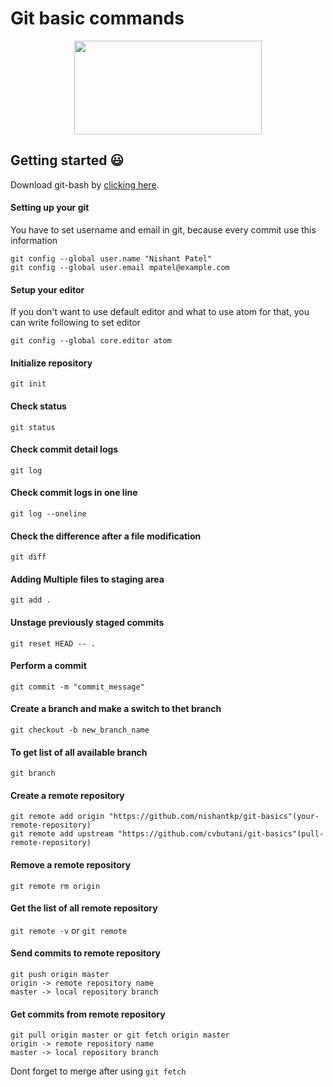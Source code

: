 # Git basic commands

<p align=center>
<img src="https://user-images.githubusercontent.com/32653955/38624814-04e60904-3d77-11e8-8046-22746b284d39.png" width="300" height="150">
</p>

## Getting started :smiley:
Download git-bash by [clicking here](https://git-scm.com/downloads).

#### Setting up your git
You have to set username and email in git, because every commit use this information
```
git config --global user.name "Nishant Patel"
git config --global user.email mpatel@example.com
```

#### Setup your editor
If you don't want to use default editor and what to use atom for that,
you can write following to set editor
```
git config --global core.editor atom
```

#### Initialize repository
`git init`

#### Check status
`git status`

#### Check commit detail logs
`git log`

#### Check commit logs in one line
`git log --oneline`

#### Check the difference after a file modification
`git diff`

#### Adding Multiple files to staging area 
`git add .`

#### Unstage previously staged commits
`git reset HEAD -- .`

#### Perform a commit 
`git commit -m "commit_message"`

#### Create a branch and make a switch to thet branch
`git checkout -b new_branch_name`

#### To get list of all available branch
`git branch`

#### Create a remote repository
```
git remote add origin "https://github.com/nishantkp/git-basics"(your-remote-repository)
git remote add upstream "https://github.com/cvbutani/git-basics"(pull-remote-repository)
```
#### Remove a remote repository
`git remote rm origin`

#### Get the list of all remote repository
`git remote -v` or `git remote`

#### Send commits to remote repository
```
git push origin master
origin -> remote repository name
master -> local repository branch
```

#### Get commits from remote repository
```
git pull origin master or git fetch origin master
origin -> remote repository name
master -> local repository branch
```
Dont forget to merge after using `git fetch`
